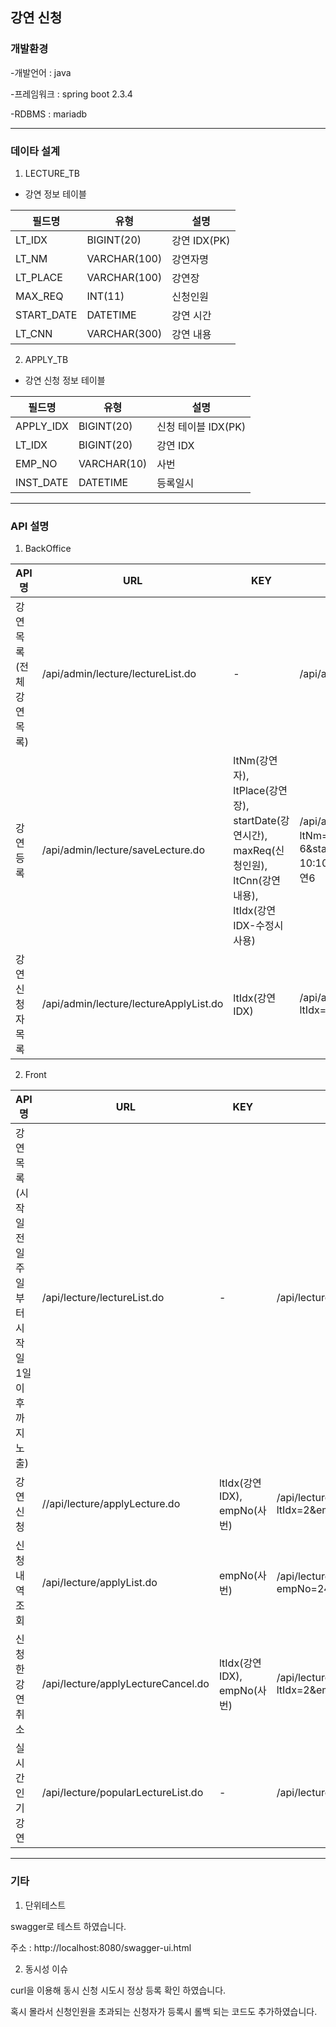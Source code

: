 ## 강연 신청

### 개발환경

-개발언어 : java

-프레임워크 : spring boot 2.3.4

-RDBMS : mariadb

---

### 데이타 설계

1. LECTURE_TB
  - 강연 정보 테이블

|필드명|유형|설명|
|------|---|---|
|LT_IDX|BIGINT(20)|강연 IDX(PK)|
|LT_NM|VARCHAR(100)|강연자명|
|LT_PLACE|VARCHAR(100)|강연장|
|MAX_REQ|INT(11)|신청인원|
|START_DATE|DATETIME|강연 시간|
|LT_CNN|VARCHAR(300)|강연 내용|

2. APPLY_TB
  - 강연 신청 정보 테이블

|필드명|유형|설명|
|------|---|---|
|APPLY_IDX|BIGINT(20)|신청 테이블 IDX(PK)|
|LT_IDX|BIGINT(20)|강연 IDX|
|EMP_NO|VARCHAR(10)|사번|
|INST_DATE|DATETIME|등록일시|

---

### API 설명

1. BackOffice

|API명|URL|KEY|사용예시|
|------|---|---|---|
|강연 목록(전체 강연 목록)|/api/admin/lecture/lectureList.do|-|/api/admin/lecture/lectureList.do|
|강연 등록|/api/admin/lecture/saveLecture.do|ltNm(강연자), ltPlace(강연장), startDate(강연시간), maxReq(신청인원), ltCnn(강연내용), ltIdx(강연IDX-수정시 사용)|/api/admin/lecture/saveLecture.do?ltNm=안치우&ltPlace=공연장6&startDate=2023-09-12 10:10&maxReq=30&ltCnn=안치우의 공연6|
|강연신청자 목록|/api/admin/lecture/lectureApplyList.do|ltIdx(강연IDX)|/api/admin/lecture/lectureApplyList.do?ltIdx=1|

2. Front

|API명|URL|KEY|사용예시|
|------|---|---|---|
|강연 목록(시작일 전 일주일부터 시작일 1일 이후까지 노출)|/api/lecture/lectureList.do|-|/api/lecture/lectureList.do|
|강연 신청|//api/lecture/applyLecture.do|ltIdx(강연IDX), empNo(사번)|/api/lecture/applyLecture.do?ltIdx=2&empNo=22222|
|신청내역 조회|/api/lecture/applyList.do|empNo(사번)|/api/lecture/applyList.do?empNo=24611|
|신청한 강연 취소|/api/lecture/applyLectureCancel.do|ltIdx(강연IDX), empNo(사번)|/api/lecture/applyLectureCancel.do?ltIdx=2&empNo=22222|
|실시간 인기 강연|/api/lecture/popularLectureList.do|-|/api/lecture/popularLectureList.do|

---

### 기타

1. 단위테스트

swagger로 테스트 하였습니다.

주소 : http://localhost:8080/swagger-ui.html

2. 동시성 이슈

curl을 이용해 동시 신청 시도시 정상 등록 확인 하였습니다.

혹시 몰라서 신청인원을 초과되는 신청자가 등록시 롤백 되는 코드도 추가하였습니다.

